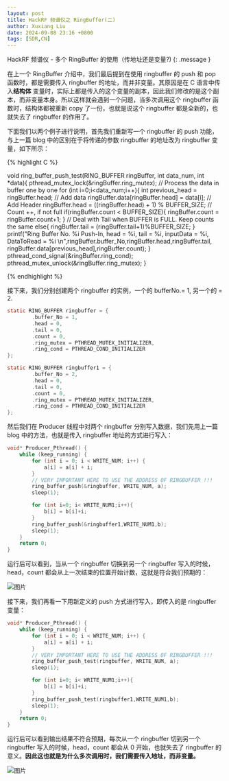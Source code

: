 ```yaml
---
layout: post
title: HackRF 频谱仪之 RingBuffer(二)
author: Xuxiang Liu
date: 2024-09-08 23:16 +0800
tags: [SDR,CN]
---
```


HackRF 频谱仪 - 多个 RingBuffer 的使用（传地址还是变量?)
{: .message }

在上一个 RingBuffer 介绍中，我们最后提到在使用 ringbuffer 的 push 和 pop 函数时，都是需要传入 ringbuffer 的地址，而并非变量。其原因是在 C 语言中传入**结构体** 变量时，实际上都是传入的这个变量的副本，因此我们修改的是这个副本，而非变量本身。所以这样就会遇到一个问题，当多次调用这个 ringbuffer 函数时，结构体都被重新 copy 了一份，也就是说这个 ringbuffer 都是全新的，也就失去了 ringbuffer 的作用了。

下面我们以两个例子进行说明，首先我们重新写一个 ringbuffer 的 push 功能，与上一篇 blog 中的区别在于将传递的参数 ringbuffer 的地址改为 ringbuffer 变量，如下所示：

{% highlight C %}

void ring_buffer_push_test(RING_BUFFER ringBuffer, int data_num, int *data){
    pthread_mutex_lock(&ringBuffer.ring_mutex);
    // Process the data in buffer one by one
    for (int i=0;i<data_num;i++){
        int previous_head = ringBuffer.head;
        // Add data
        ringBuffer.data[ringBuffer.head] = data[i];
        // Add Header
        ringBuffer.head = ((ringBuffer.head) + 1) % BUFFER_SIZE;
        // Count ++, if not full
        if(ringBuffer.count < BUFFER_SIZE){
            ringBuffer.count = ringBuffer.count+1;
        }
            // Deal with Tail when BUFFER is FULL. Keep counts the same
        else{
            ringBuffer.tail = (ringBuffer.tail+1)%BUFFER_SIZE;
        }
        printf("Ring Buffer No. %i Push-In, head = %i, tail = %i, inputData = %i, DataToRead = %i \n",ringBuffer.buffer_No,ringBuffer.head,ringBuffer.tail, ringBuffer.data[previous_head],ringBuffer.count);
    }
    pthread_cond_signal(&ringBuffer.ring_cond);
    pthread_mutex_unlock(&ringBuffer.ring_mutex);
}

{% endhighlight %}

接下来，我们分别创建两个 ringbuffer 的实例，一个的 bufferNo.= 1, 另一个的 = 2.

```C
static RING_BUFFER ringbuffer = {
        .buffer_No = 1,
        .head = 0,
        .tail = 0,
        .count = 0,
        .ring_mutex = PTHREAD_MUTEX_INITIALIZER,
        .ring_cond = PTHREAD_COND_INITIALIZER
};

static RING_BUFFER ringbuffer1 = {
        .buffer_No = 2,
        .head = 0,
        .tail = 0,
        .count = 0,
        .ring_mutex = PTHREAD_MUTEX_INITIALIZER,
        .ring_cond = PTHREAD_COND_INITIALIZER
};
```

然后我们在 Producer 线程中对两个 ringbuffer 分别写入数据，我们先用上一篇 blog 中的方法，也就是传入 ringbuffer 地址的方式进行写入：

```C
void* Producer_Pthread() {
    while (keep_running) {
        for (int i = 0; i < WRITE_NUM; i++) {
            a[i] = a[i] + i;
        }
        // VERY IMPORTANT HERE TO USE THE ADDRESS OF RINGBUFFER !!!
        ring_buffer_push(&ringbuffer, WRITE_NUM, a);
        sleep(1);

        for (int i=0; i< WRITE_NUM1;i++){
            b[i] = b[i]+i;
        }
        ring_buffer_push(&ringbuffer1,WRITE_NUM1,b);
        sleep(1);
    }
    return 0;
}
```

运行后可以看到，当从一个 ringbuffer 切换到另一个 ringbuffer 写入的时候，head，count 都会从上一次结束的位置开始计数，这就是符合我们预期的：

![图片](https://github.com/user-attachments/assets/44d6189f-e353-4008-8dcb-ac52355d65a9)

接下来，我们再看一下用新定义的 push 方式进行写入，即传入的是 ringbuffer 变量：

```C
void* Producer_Pthread() {
    while (keep_running) {
        for (int i = 0; i < WRITE_NUM; i++) {
            a[i] = a[i] + i;
        }
        // VERY IMPORTANT HERE TO USE THE ADDRESS OF RINGBUFFER !!!
        ring_buffer_push_test(ringbuffer, WRITE_NUM, a);
        sleep(1);

        for (int i=0; i< WRITE_NUM1;i++){
            b[i] = b[i]+i;
        }
        ring_buffer_push_test(ringbuffer1,WRITE_NUM1,b);
        sleep(1);
    }
    return 0;
}
```

运行后可以看到输出结果不符合预期，每次从一个 ringbuffer 切到另一个 ringbuffer 写入的时候，head，count 都会从 0 开始，也就失去了 ringbuffer 的意义。**因此这也就是为什么多次调用时，我们需要传入地址，而非变量。**

![图片](https://github.com/user-attachments/assets/710b3237-09a6-406e-b634-5133672bfa6d)

